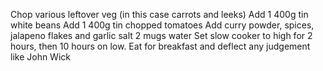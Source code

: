 Chop various leftover veg (in this case carrots and leeks)
Add 1 400g tin white beans
Add 1 400g tin chopped tomatoes
Add curry powder, spices, jalapeno flakes and garlic salt
2 mugs water
Set slow cooker to high for 2 hours, then 10 hours on low.
Eat for breakfast and deflect any judgement like John Wick
